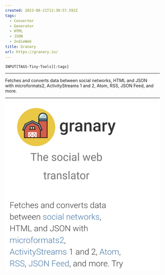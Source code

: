 ```yaml
---
created: 2023-08-21T12:38:57.592Z
tags: 
  - Converter
  - Generator
  - HTML
  - JSON
  - IndieWeb
title: Granary
url: https://granary.io/
---
```

```meta-bind
INPUT[TAGS-Tiny-Tools][:tags]
```

___
Fetches and converts data between social networks, HTML and JSON with microformats2, ActivityStreams 1 and 2, Atom, RSS, JSON Feed, and more.
___

![](_attachments/granary.jpg)
